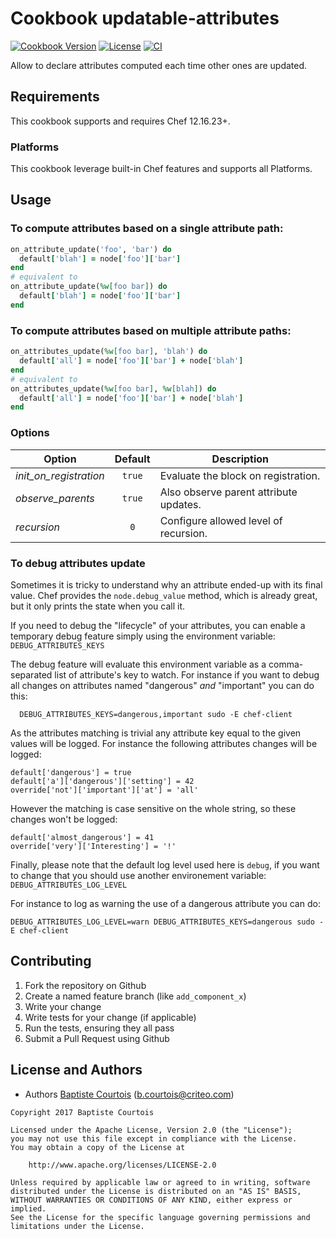 # Cookbook updatable-attributes
[![Cookbook Version][cookbook_version]][cookbook_page]
[![License][license_shield]][license_file]
[![CI][ci_shield]][ci_status]

Allow to declare attributes computed each time other ones are updated.

## Requirements

This cookbook supports and requires Chef 12.16.23+.

### Platforms

This cookbook leverage built-in Chef features and supports all Platforms.

## Usage

### To compute attributes based on a single attribute path:

```ruby
on_attribute_update('foo', 'bar') do
  default['blah'] = node['foo']['bar']
end
# equivalent to
on_attribute_update(%w[foo bar]) do
  default['blah'] = node['foo']['bar']
end
```

### To compute attributes based on multiple attribute paths:

```ruby
on_attributes_update(%w[foo bar], 'blah') do
  default['all'] = node['foo']['bar'] + node['blah']
end
# equivalent to
on_attributes_update(%w[foo bar], %w[blah]) do
  default['all'] = node['foo']['bar'] + node['blah']
end
```

### Options

Option                  | Default | Description
------------------------|:-------:|--------------------------------------
*init\_on\_registration*| `true`  | Evaluate the block on registration.
*observe\_parents*      | `true`  | Also observe parent attribute updates.
*recursion*             | `0`     | Configure allowed level of recursion.

### To debug attributes update

Sometimes it is tricky to understand why an attribute ended-up with its final value.
Chef provides the `node.debug_value` method, which is already great, but it only prints the state when you call it.

If you need to debug the "lifecycle" of your attributes, you can enable a temporary debug feature simply using the environment variable: `DEBUG_ATTRIBUTES_KEYS`

The debug feature will evaluate this environment variable as a comma-separated list of attribute's key to watch.
For instance if you want to debug all changes on attributes named "dangerous" *and* "important" you can do this:

```
  DEBUG_ATTRIBUTES_KEYS=dangerous,important sudo -E chef-client
```

As the attributes matching is trivial any attribute key equal to the given values will be logged.
For instance the following attributes changes will be logged:

```
default['dangerous'] = true
default['a']['dangerous']['setting'] = 42
override['not']['important']['at'] = 'all'
```

However the matching is case sensitive on the whole string, so these changes won't be logged:

```
default['almost_dangerous'] = 41
override['very']['Interesting'] = '!'
```

Finally, please note that the default log level used here is `debug`, if you want to change that you should use another environement variable: `DEBUG_ATTRIBUTES_LOG_LEVEL`

For instance to log as warning the use of a dangerous attribute you can do:

```
DEBUG_ATTRIBUTES_LOG_LEVEL=warn DEBUG_ATTRIBUTES_KEYS=dangerous sudo -E chef-client
```
## Contributing

1. Fork the repository on Github
2. Create a named feature branch (like `add_component_x`)
3. Write your change
4. Write tests for your change (if applicable)
5. Run the tests, ensuring they all pass
6. Submit a Pull Request using Github

## License and Authors

* Authors [Baptiste Courtois][annih] (<b.courtois@criteo.com>)

```text
Copyright 2017 Baptiste Courtois

Licensed under the Apache License, Version 2.0 (the "License");
you may not use this file except in compliance with the License.
You may obtain a copy of the License at

    http://www.apache.org/licenses/LICENSE-2.0

Unless required by applicable law or agreed to in writing, software
distributed under the License is distributed on an "AS IS" BASIS,
WITHOUT WARRANTIES OR CONDITIONS OF ANY KIND, either express or implied.
See the License for the specific language governing permissions and
limitations under the License.
```
[annih]:                https://github.com/Annih
[repository]:           https://github.com/Annih/chef-updatable-attributes
[cookbook_version]:     https://img.shields.io/cookbook/v/updatable-attributes.svg
[cookbook_page]:        https://supermarket.chef.io/cookbooks/updatable-attributes
[license_file]:         https://github.com/Annih/chef-updatable-attributes/blob/master/LICENSE
[license_shield]:       https://img.shields.io/github/license/Annih/chef-updatable-attributes.svg
[ci_shield]:            https://github.com/Annih/chef-updatable-attributes/actions/workflows/CI.yml/badge.svg
[ci_status]:            https://github.com/Annih/chef-updatable-attributes/actions/workflows/CI.yml
